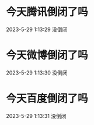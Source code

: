 # 今天腾讯倒闭了吗

2023-5-29 1:13:29 没倒闭

# 今天微博倒闭了吗

2023-5-29 1:13:30 没倒闭

# 今天百度倒闭了吗

2023-5-29 1:13:31 没倒闭

